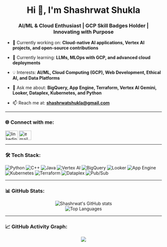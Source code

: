 <h1 align="center">Hi 👋, I'm Shashrwat Shukla</h1>
<h3 align="center">AI/ML & Cloud Enthusiast | GCP Skill Badges Holder | Innovating with Purpose</h3>

- 🔭 Currently working on: **Cloud-native AI applications, Vertex AI projects, and open-source contributions**

- 🌱 Currently learning: **LLMs, MLOps with GCP, and advanced cloud deployments**

- 💡 Interests: **AI/ML, Cloud Computing (GCP), Web Development, Ethical AI, and Data Platforms**

- 🧠 Ask me about: **BigQuery, App Engine, Terraform, Vertex AI Gemini, Looker, Dataplex, Kubernetes, and Python**

- 📫 Reach me at: **shashrwatshukla@gmail.com**


---

### 🌐 Connect with me:
<p align="left">
<a href="https://www.linkedin.com/in/shashrwatshukla/" target="blank"><img align="center" src="https://cdn.jsdelivr.net/npm/simple-icons@v3/icons/linkedin.svg" alt="linkedin" height="30" width="40" /></a>
<a href="mailto:shashrwatshukla@gmail.com"><img align="center" src="https://cdn.jsdelivr.net/npm/simple-icons@v3/icons/gmail.svg" alt="email" height="30" width="40" /></a>
</p>

---

### 🛠️ Tech Stack:

![Python](https://img.shields.io/badge/-Python-333?style=flat&logo=python)
![C++](https://img.shields.io/badge/-C++-00599C?logo=cplusplus&logoColor=white)
![Java](https://img.shields.io/badge/-Java-ED8B00?logo=java&logoColor=white)
![Vertex AI](https://img.shields.io/badge/-VertexAI-0F9D58?logo=google&logoColor=white)
![BigQuery](https://img.shields.io/badge/-BigQuery-4285F4?logo=googlecloud&logoColor=white)
![Looker](https://img.shields.io/badge/-Looker-0096FF?logo=looker&logoColor=white)
![App Engine](https://img.shields.io/badge/-AppEngine-4285F4?logo=googleappengine&logoColor=white)
![Kubernetes](https://img.shields.io/badge/-Kubernetes-326CE5?logo=kubernetes&logoColor=white)
![Terraform](https://img.shields.io/badge/-Terraform-623CE4?logo=terraform&logoColor=white)
![Dataplex](https://img.shields.io/badge/-Dataplex-5F6368?logo=googlecloud&logoColor=white)
![Pub/Sub](https://img.shields.io/badge/-Pub/Sub-34A853?logo=googlecloud&logoColor=white)

---

### 📊 GitHub Stats:

<p align="center">
  <img src="https://github-readme-stats.vercel.app/api?username=shashrwatshukla&show_icons=true&theme=tokyonight" alt="Shashrwat's GitHub stats" />
  <br />
  <img src="https://github-readme-stats.vercel.app/api/top-langs/?username=shashrwatshukla&layout=compact&theme=tokyonight" alt="Top Languages" />
</p>

---

### 📈 GitHub Activity Graph:

<p align="center">
  <img src="https://github-readme-activity-graph.cyclic.app/graph?username=shashrwatshukla&theme=react-dark" />
</p>
